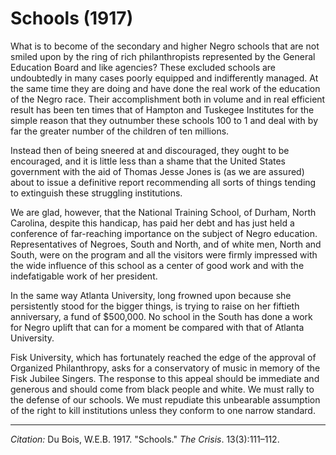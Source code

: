 <!--
title:   Schools
author:  Du Bois, W.E.B.
journal: The Crisis
year:    1917
volume:  13
issue:   3
pages:   111-112
-->

# Schools (1917)

What is to become of the secondary and higher Negro schools that are
not smiled upon by the ring of rich
philanthropists represented by the General Education Board and like
agencies? These excluded schools are undoubtedly in many cases poorly
equipped and indifferently managed. At the same time they are doing and
have done the real work of the education of the Negro race. Their
accomplishment both in volume and in real efficient result has been ten
times that of Hampton and Tuskegee Institutes for the simple reason that
they outnumber these schools 100 to 1 and deal with by far the greater
number of the children of ten millions.

Instead then of being sneered at and discouraged, they ought to be
encouraged, and it is little less than a shame that the United States
government with the aid of Thomas Jesse Jones is (as we are assured)
about to issue a definitive report recommending all sorts of things
tending to extinguish these struggling institutions.

We are glad, however, that the National Training School, of Durham,
North Carolina, despite this handicap, has paid her debt and has just held a conference of far-reaching
importance on the subject of Negro education. Representatives of
Negroes, South and North, and of white men, North and South, were on the
program and all the visitors were firmly impressed with the wide
influence of this school as a center of good work and with the
indefatigable work of her president.

In the same way Atlanta University, long frowned upon because she
persistently stood for the bigger things, is trying to raise on her
fiftieth anniversary, a fund of $500,000. No school in the South has
done a work for Negro uplift that can for a moment be compared with that
of Atlanta University.

Fisk University, which has fortunately reached the edge of the approval
of Organized Philanthropy, asks for a conservatory of music in memory of
the Fisk Jubilee Singers. The response to this appeal should be
immediate and generous and should come from black people and white.
We must rally to the defense of our schools. We must repudiate this
unbearable assumption of the right to kill institutions unless they
conform to one narrow standard.

______________
*Citation:* Du Bois, W.E.B. 1917. "Schools." *The Crisis*. 13(3):111&ndash;112.